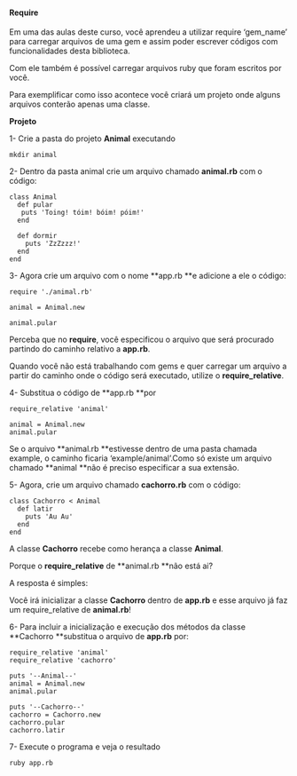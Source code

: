 #### **Require**

Em uma das aulas deste curso, você aprendeu a utilizar require ‘gem_name’ para carregar arquivos de uma gem e assim poder escrever códigos com funcionalidades desta biblioteca.

Com ele também é possível carregar arquivos ruby que foram escritos por você. 

Para exemplificar como isso acontece você criará um projeto onde alguns arquivos conterão apenas uma classe.

 

**Projeto**

1- Crie a pasta do projeto **Animal** executando

```
mkdir animal
```

2- Dentro da pasta animal crie um arquivo chamado **animal.rb** com o código:

```
class Animal 
  def pular
   puts 'Toing! tóim! bóim! póim!'
  end

  def dormir
    puts 'ZzZzzz!'
  end
end
```

3- Agora crie um arquivo com o nome **app.rb **e adicione a ele o código:

```
require './animal.rb'

animal = Animal.new

animal.pular
```

Perceba que no **require**, você especificou o arquivo que será procurado partindo do caminho relativo a **app.rb**.

Quando você não está trabalhando com gems e quer carregar um arquivo a partir do caminho onde o código será executado, utilize o **require_relative**.

4- Substitua o código de **app.rb **por

```
require_relative 'animal'
 
animal = Animal.new
animal.pular
```

Se o arquivo **animal.rb **estivesse dentro de uma pasta chamada example, o caminho ficaria ‘example/animal’.Como só existe um arquivo chamado **animal **não é preciso especificar a sua extensão.

5- Agora, crie um arquivo chamado **cachorro.rb** com o código:

```
class Cachorro < Animal
  def latir
    puts 'Au Au'
  end
end
```

A classe **Cachorro** recebe como herança a classe **Animal**.

Porque o **require_relative** de **animal.rb **não está ai?

A resposta é simples:

Você irá inicializar a classe **Cachorro** dentro de **app.rb** e esse arquivo já faz um require_relative de **animal.rb**!

 

6- Para incluir a inicialização e execução dos métodos da classe **Cachorro **substitua o arquivo de **app.rb** por:

```
require_relative 'animal'
require_relative 'cachorro'

puts '--Animal--'
animal = Animal.new
animal.pular

puts '--Cachorro--'
cachorro = Cachorro.new
cachorro.pular
cachorro.latir
```

7- Execute o programa e veja o resultado

```
ruby app.rb
```

